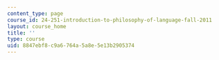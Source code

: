 ```yaml
---
content_type: page
course_id: 24-251-introduction-to-philosophy-of-language-fall-2011
layout: course_home
title: ''
type: course
uid: 8847ebf8-c9a6-764a-5a8e-5e13b2905374
---
```

